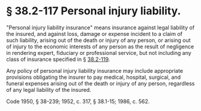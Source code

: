 # § 38.2-117 Personal injury liability.

<p>"Personal injury liability insurance" means insurance against legal liability of the insured, and against loss, damage or expense incident to a claim of such liability, arising out of the death or injury of any person, or arising out of injury to the economic interests of any person as the result of negligence in rendering expert, fiduciary or professional service, but not including any class of insurance specified in § <a href='http://law.lis.virginia.gov/vacode/38.2-119/'>38.2-119</a>.</p><p>Any policy of personal injury liability insurance may include appropriate provisions obligating the insurer to pay medical, hospital, surgical, and funeral expenses arising out of the death or injury of any person, regardless of any legal liability of the insured.</p><p>Code 1950, § 38-239; 1952, c. 317, § 38.1-15; 1986, c. 562.</p>